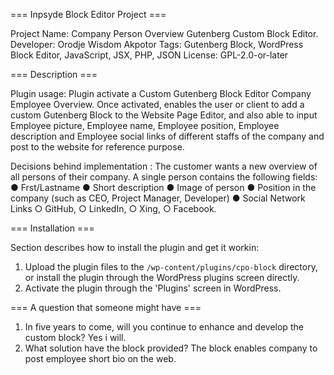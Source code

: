=== Inpsyde Block Editor Project ===

Project Name:      Company Person Overview Gutenberg Custom Block Editor.
Developer:         Orodje Wisdom Akpotor
Tags:              Gutenberg Block, WordPress Block Editor, JavaScript, JSX, PHP, JSON 
License:           GPL-2.0-or-later


=== Description ===

Plugin usage:
Plugin activate a Custom Gutenberg Block Editor Company Employee Overview. Once activated, enables the user or client to add a custom Gutenberg Block to the Website Page Editor, and also able to input Employee picture, Employee name, Employee position, Employee description and Employee social links of different staffs of the company and post to the website for reference purpose.

Decisions behind implementation : 
The customer wants a new overview of all persons of their company. A single person contains the following fields:
● Frst/Lastname 
● Short description
● Image of person
● Position in the company (such as CEO, Project Manager, Developer)
● Social Network Links ○ GitHub, ○ LinkedIn, ○ Xing, ○ Facebook.


=== Installation ===

Section describes how to install the plugin and get it workin:
1. Upload the plugin files to the `/wp-content/plugins/cpo-block` directory, or install the plugin through the WordPress plugins screen directly.
2. Activate the plugin through the 'Plugins' screen in WordPress.


=== A question that someone might have ===

1. In five years to come, will you continue to enhance and develop the custom block? Yes i will.
2. What solution have the block provided? The block enables company to post employee short bio on the web.

